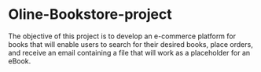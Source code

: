 # Oline-Bookstore-project
The objective of this project is to develop an e-commerce platform for books that will enable users to search for their desired books, place orders, and receive an email containing a file that will work as a placeholder for an eBook. 
